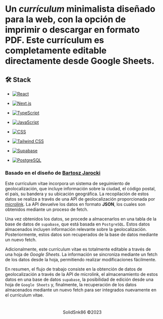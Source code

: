 # Un <em>currículum</em> minimalista diseñado para la web, con la opción de imprimir o descargar en formato PDF. Este currículum es completamente editable directamente desde Google Sheets.

## 🛠️ Stack

- [![React](https://img.shields.io/badge/React-%2320232a.svg?style=for-the-badge&logo=react&logoColor=%2361DAFB)](https://reactjs.org/)

- [![Next.js](https://img.shields.io/badge/Next.js-%23000000.svg?style=for-the-badge&logo=next.js&logoColor=white)](https://nextjs.org/)

- [![TypeScript](https://img.shields.io/badge/TypeScript-%23007ACC.svg?style=for-the-badge&logo=typescript&logoColor=white)](https://www.typescriptlang.org/)

- [![JavaScript](https://img.shields.io/badge/JavaScript-%23F7DF1E.svg?style=for-the-badge&logo=javascript&logoColor=black)](https://developer.mozilla.org/en-US/docs/Web/JavaScript)

- [![CSS](https://img.shields.io/badge/CSS-%231572B6.svg?style=for-the-badge&logo=css3&logoColor=white)](https://developer.mozilla.org/en-US/docs/Web/CSS)

- [![Tailwind CSS](https://img.shields.io/badge/Tailwind%20CSS-%2338B2AC.svg?style=for-the-badge&logo=tailwind-css&logoColor=white)](https://tailwindcss.com/)

- [![Supabase](https://img.shields.io/badge/Supabase-3540C8.svg?style=for-the-badge&logo=supabase&logoColor=white)](https://supabase.io/)

- [![PostgreSQL](https://img.shields.io/badge/PostgreSQL-%23336791.svg?style=for-the-badge&logo=postgresql&logoColor=white)](https://www.postgresql.org/)

### Basado en el diseño de <a href="https://github.com/BartoszJarocki/cv">Bartosz Jarocki</a>

Este currículum vitae incorpora un sistema de seguimiento de geolocalización, que incluye información sobre la ciudad, el código postal, el país, su bandera y su ubicación geográfica. La recopilación de estos datos se realiza a través de una API de geolocalización proporcionada por [microlink](https://geolocation.microlink.io). La API devuelve los datos en formato **JSON**, los cuales son obtenidos mediante un proceso de fetch.

Una vez obtenidos los datos, se procede a almacenarlos en una tabla de la base de datos de `supabase`, que está basada en `PostgreSQL`. Estos datos almacenados incluyen información relevante sobre la geolocalización. Posteriormente, estos datos son recuperados de la base de datos mediante un nuevo fetch.

Adicionalmente, este currículum vitae es totalmente editable a través de una hoja de <i color="#00AC47">Google Sheets</i>. La información se sincroniza mediante un fetch de los datos desde la hoja, permitiendo realizar modificaciones fácilmente.

En resumen, el flujo de trabajo consiste en la obtención de datos de geolocalización a través de la API de microlink, el almacenamiento de estos datos en una base de datos `supabase`, la posibilidad de edición desde una hoja de `Google Sheets` y, finalmente, la recuperación de los datos almacenados mediante un nuevo fetch para ser integrados nuevamente en el currículum vitae.

#

<div align="center">
  <p>SolidSnk86 ©2023</p>
</div>

